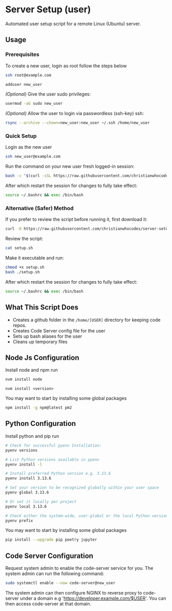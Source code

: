 # Server Setup (user)
Automated user setup script for a remote Linux (Ubuntu) server.
## Usage

### Prerequisites

To create a new user, login as root follow the steps below

```bash
ssh root@example.com
```

```bash
adduser new_user
```

_(Optional)_ Give the user sudo privileges:

```bash
usermod -aG sudo new_user
```

_(Optional)_ Allow the user to login via passwordless (ssh-key) ssh:

```bash
rsync --archive --chown=new_user:new_user ~/.ssh /home/new_user
```

### Quick Setup
Login as the new user

```bash
ssh new_user@example.com
```

Run the command on your new user fresh logged-in session:

```bash
bash -c "$(curl -sSL https://raw.githubusercontent.com/christianwhocodes/server-setup/main/user/setup.sh)"
```

After which restart the session for changes to fully take effect:

```bash
source ~/.bashrc && exec /bin/bash
```

### Alternative (Safer) Method
If you prefer to review the script before running it, first download it:

```bash
curl -O https://raw.githubusercontent.com/christianwhocodes/server-setup/main/user/setup.sh
```

Review the script:

```bash
cat setup.sh
```

Make it executable and run:

```bash 
chmod +x setup.sh
bash ./setup.sh
```

After which restart the session for changes to fully take effect:

```bash
source ~/.bashrc && exec /bin/bash
```

## What This Script Does

- Creates a github folder in the `/home/[USER]` directory for keeping code repos.
- Creates Code Server config file for the user
- Sets up bash aliases for the user
- Cleans up temporary files

## Node Js Configuration
Install node and npm run
```bash
nvm install node
```

```
nvm install <version>
```

You may want to start by installing some global packages

```bash
npm install -g npm@latest pm2
```

## Python Configuration
Install python and pip run
```bash
# Check for successful pyenv Installation:
pyenv versions

# List Python versions available in pyenv
pyenv install -l

# Install preferred Python version e.g. 3.13.6
pyenv install 3.13.6

# Set your version to be recognized globally within your user space
pyenv global 3.13.6

# Or set it locally per project
pyenv local 3.13.6

# Check either the system-wide, user-global or the local Python version is in use
pyenv prefix
```

You may want to start by installing some global packages

```bash
pip install --upgrade pip poetry jupyter
```

## Code Server Configuration

Request system admin to enable the code-server service for you. The system admin can run the following command:

```bash
sudo systemctl enable --now code-server@new_user
```

The system admin can then configure NGINX to reverse proxy to code-server under a domain e.g 'https://developer.example.com/$USER'. You can then access code-server at that domain.
